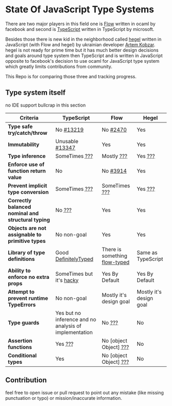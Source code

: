 # State Of JavaScript Type Systems

There are two major players in this field one is [Flow](https://github.com/facebook/flow)
written in ocaml by facebook and second is [TypeScript](https://github.com/microsoft/typescript)
written in TypeScript by microsoft.

Besides those there is new kid in the neighborhood called [hegel](https://github.com/JSMonk/hegel)
written in JavaScript (with Flow and hegel) by ukrainian developer [Artem Kobzar](https://github.com/jsMonk).
hegel is not ready for prime time but it has much better design decisions and goals around type system then
TypeScript and is written in JavaScript opposite to facebook's decision to use ocaml
for JavaScript type system which greatly limits contributions from community.

This Repo is for comparing those three and tracking progress.

## Type system itself

no IDE support bullcrap in this section

<table><thead><tr><th>Criteria</th><th>TypeScript</th><th>Flow</th><th>Hegel</th></tr></thead><tbody><tr><td><b>Type safe try/catch/throw</b></td><td>No <a href="https://github.com/microsoft/TypeScript/issues/13219" title="Suggestion: `throws` clause and typed catch clause">#13219</a></td><td>No <a href="https://github.com/facebook/flow/issues/2470" title="Doesn&#039;t check the type of an exception">#2470</a></td><td>Yes</td></tr><tr><td><b>Immutability</b></td><td>Unusable <a href="https://github.com/microsoft/TypeScript/issues/13347" title="Interface with readonly property is assignable to interface with mutable property">#13347</a></td><td>Yes</td><td>Yes</td></tr><tr><td><b>Type inference</b></td><td>SomeTimes <abbr title="Variable declaration, call back functions (Contextual Typing), function return type">???</abbr></td><td>Mostly <abbr title="Everything that ts has + function arguments (if local to module) but no generics">???</abbr></td><td>Yes <abbr title="Even generics">???</abbr></td></tr><tr><td><b>Enforce use of function return value</b></td><td>No</td><td>No <a href="https://github.com/facebook/flow/issues/3914" title="Enforce use of function return">#3914</a></td><td>Yes</td></tr><tr><td><b>Prevent implicit type conversion</b></td><td>SomeTimes <abbr title="but non goal">???</abbr></td><td>SomeTimes <abbr title="but non goal">???</abbr></td><td>Yes <abbr title="Almost all the time and it&#039;s design goal">???</abbr></td></tr><tr><td><b>Correctly balanced nominal and structural typing</b></td><td>No <abbr title="Only structural typing even for classes and primitive types">???</abbr></td><td>Yes</td><td>Yes</td></tr><tr><td><b>Objects are not assignable to primitive types</b></td><td>No non-goal</td><td>Yes</td><td>Yes</td></tr><tr><td><b>Library of type definitions</b></td><td>Good <a href="https://github.com/DefinitelyTyped/DefinitelyTyped">DefinitelyTyped</a></td><td>There is something <a href="https://github.com/flow-typed/flow-typed">flow-typed</a></td><td>Same as TypeScript</td></tr><tr><td><b>Ability to enforce no extra props</b></td><td>SomeTimes but it's <a href="https://stackoverflow.com/a/54775885/1946607">hacky</a></td><td>Yes By Default</td><td>Yes By Default</td></tr><tr><td><b>Attempt to prevent runtime TypeErrors</b></td><td>No non-goal</td><td>Mostly it's design goal</td><td>Mostly it's design goal</td></tr><tr><td><b>Type guards</b></td><td>Yes but no inference and no analysis of implementation</td><td>No <abbr title="there is &#039;%checks&#039; syntax that does not work for most use cases">???</abbr></td><td>No</td></tr><tr><td><b>Assertion functions</b></td><td>Yes <abbr title="but no inference and no analysis of implementation">???</abbr></td><td>No [object Object] <abbr title="but there is hacky solution that sometimes can be useful">???</abbr></td><td>No</td></tr><tr><td><b>Conditional types</b></td><td>Yes</td><td>No [object Object] <abbr title="but there is hacky solution for some use cases">???</abbr></td><td>No</td></tr></tbody></table>

## Contribution

feel free to open issue or pull request to point out any mistake (like missing punctuation or typo) or mission/inaccurate information.
